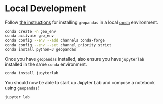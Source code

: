 # Local Development

Follow [the instructions](https://geopandas.org/en/stable/getting_started/install.html#creating-a-new-environment) for installing `geopandas` in a local [`conda`](https://www.anaconda.com/) environment.

```sh
conda create -n geo_env
conda activate geo_env
conda config --env --add channels conda-forge
conda config --env --set channel_priority strict
conda install python=3 geopandas
```

Once you have `geopandas` installed, also ensure you have `jupyterlab` installed in the same `conda` environment.

```sh
conda install jupyterlab
```

You should now be able to start up Jupyter Lab and compose a notebook using `geopandas`!

```sh
jupyter lab
```
